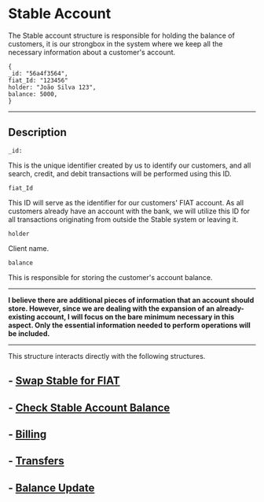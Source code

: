 # **Stable Account**

The Stable account structure is responsible for holding the balance of customers, it is our strongbox in the system where we keep all the necessary information about a customer's account.

    {
    _id: "56a4f3564",
    fiat_Id: "123456"
    holder: "João Silva 123",
    balance: 5000,
    }

__________________

## Description

    _id:
This is the unique identifier created by us to identify our customers, and all search, credit, and debit transactions will be performed using this ID.

    fiat_Id

This ID will serve as the identifier for our customers' FIAT account. As all customers already have an account with the bank, we will utilize this ID for all transactions originating from outside the Stable system or leaving it.

    holder
Client name.

    balance

This is responsible for storing the customer's account balance.

____


**I believe there are additional pieces of information that an account should store. However, since we are dealing with the expansion of an already-existing account, I will focus on the bare minimum necessary in this aspect. Only the essential information needed to perform operations will be included.**

___
This structure interacts directly with the following structures.

## - [Swap Stable for FIAT](./swap_FIAT.md)

## - [Check Stable Account Balance](./CSAB.md)

## - [Billing](./billing.md)

## - [Transfers](./transfer.md)

## - [Balance Update](./balance_Update.md)


  